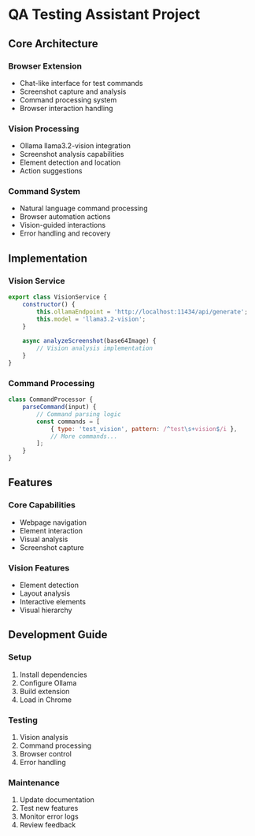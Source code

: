 # QA Testing Assistant Project

## Core Architecture

### Browser Extension
- Chat-like interface for test commands
- Screenshot capture and analysis
- Command processing system
- Browser interaction handling

### Vision Processing
- Ollama llama3.2-vision integration
- Screenshot analysis capabilities
- Element detection and location
- Action suggestions

### Command System
- Natural language command processing
- Browser automation actions
- Vision-guided interactions
- Error handling and recovery

## Implementation

### Vision Service
```javascript
export class VisionService {
    constructor() {
        this.ollamaEndpoint = 'http://localhost:11434/api/generate';
        this.model = 'llama3.2-vision';
    }
    
    async analyzeScreenshot(base64Image) {
        // Vision analysis implementation
    }
}
```

### Command Processing
```javascript
class CommandProcessor {
    parseCommand(input) {
        // Command parsing logic
        const commands = [
            { type: 'test_vision', pattern: /^test\s+vision$/i },
            // More commands...
        ];
    }
}
```

## Features

### Core Capabilities
- Webpage navigation
- Element interaction
- Visual analysis
- Screenshot capture

### Vision Features
- Element detection
- Layout analysis
- Interactive elements
- Visual hierarchy

## Development Guide

### Setup
1. Install dependencies
2. Configure Ollama
3. Build extension
4. Load in Chrome

### Testing
1. Vision analysis
2. Command processing
3. Browser control
4. Error handling

### Maintenance
1. Update documentation
2. Test new features
3. Monitor error logs
4. Review feedback